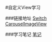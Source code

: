 #自定义View学习

###链接地址
[Switch](https://github.com/peace710/Widget/tree/master/mds/switch)  
[CarouselImageView](https://github.com/peace710/Widget/tree/master/mds/carouselimageview)

###学习笔记
[笔记](https://github.com/peace710/Widget/tree/master/mds)


